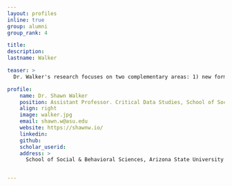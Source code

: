 ```yaml
---
layout: profiles
inline: true
group: alumni
group_rank: 4

title: 
description: 
lastname: Walker

teaser: >
  Dr. Walker's research focuses on two complementary areas: 1) new forms of political participation emerging on social media platforms and 2) the related challenges of collecting, analyzing, and preserving data from social media platforms. This work examines how new forms of political participation are emerging on social media platforms through the analysis of social media posts surrounding social movements, protests, and elections. Their work on social media methods also addresses gaps in our understanding about social media data, collection methods, and the implications (ethics, representation, etc.) of using those methods. Dr. Walker received their PhD in Information Science from the University of Washington Information School. They are a founding member of the Social Media (SoMe) Lab @ UW and a member of the DataLab. Dr. Walker also earned degrees in International Studies, and Liberal Studies, with a focus on public policy and technology, from Northern Kentucky University.

profile:
    name: Dr. Shawn Walker
    position: Assistant Professor. Critical Data Studies, School of Social & Behavioral Sciences @ ASU.
    align: right
    image: walker.jpg
    email: shawn.w@asu.edu
    website: https://shawnw.io/
    linkedin: 
    github: 
    scholar_userid: 
    address: >   
      School of Social & Behavioral Sciences, Arizona State University


---
```


